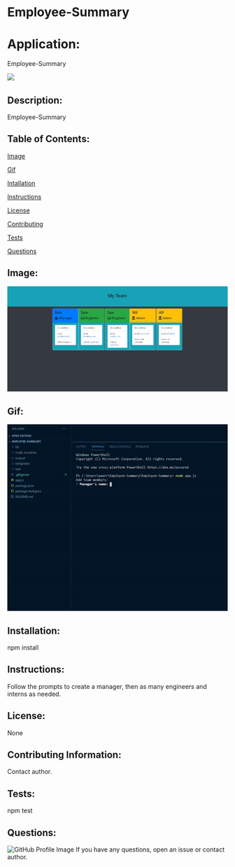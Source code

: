 # Employee-Summary

# Application:
Employee-Summary



<img src=https://img.shields.io/badge/rureed-bootcamp-orange />

## Description:
Employee-Summary

## Table of Contents:
  [Image](#image)

  [Gif](#gif)

  [Intallation](#installation)

  [Instructions](#instructions)  

  [License](#license)  

  [Contributing](#contributing)  

  [Tests](#tests)  

  [Questions](#questions)  


## Image:
![image](./assets/EmpSumRender.jpg)

## Gif:
![gif](./assets/EmpSum1.gif)


## Installation:
npm install

## Instructions:
Follow the prompts to create a manager, then as many engineers and interns as needed.

## License:
None

## Contributing Information:
Contact author.

## Tests:
npm test

## Questions:
![GitHub Profile Image](https://avatars3.githubusercontent.com/u/61715274?v=4)
If you have any questions, open an issue or contact author.


